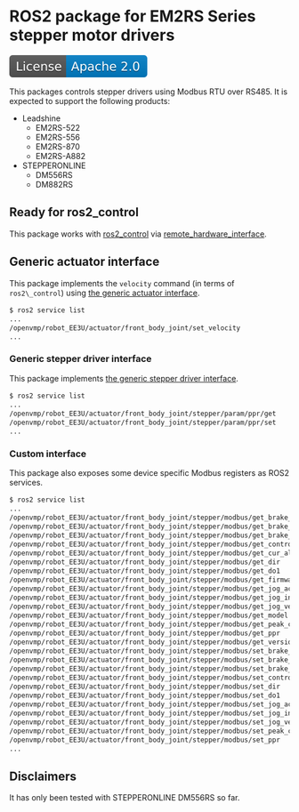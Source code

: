 # ROS2 package for EM2RS Series stepper motor drivers

[![License](./apache20.svg)](./LICENSE.txt)

This packages controls stepper drivers using Modbus RTU over RS485.
It is expected to support the following products:

- Leadshine
  - EM2RS-522
  - EM2RS-556
  - EM2RS-870
  - EM2RS-A882
- STEPPERONLINE
  - DM556RS
  - DM882RS

## Ready for ros2\_control

This package works with
[ros2\_control](https://github.com/ros-controls/ros2_control) via
[remote\_hardware\_interface](https://github.com/openvmp/remote_hardware_interface).

## Generic actuator interface

This package implements the `velocity` command (in terms of `ros2\_control`)
using [the generic actuator interface](https://github.com/openvmp/actuator).

```shell
$ ros2 service list
...
/openvmp/robot_EE3U/actuator/front_body_joint/set_velocity
...
```

### Generic stepper driver interface

This package implements
[the generic stepper driver interface](https://github.com/openvmp/stepper_driver/).

```shell
$ ros2 service list
...
/openvmp/robot_EE3U/actuator/front_body_joint/stepper/param/ppr/get
/openvmp/robot_EE3U/actuator/front_body_joint/stepper/param/ppr/set
...
```

### Custom interface

This package also exposes some device specific Modbus registers as ROS2 services.

```shell
$ ros2 service list
...
/openvmp/robot_EE3U/actuator/front_body_joint/stepper/modbus/get_brake_delay_lock
/openvmp/robot_EE3U/actuator/front_body_joint/stepper/modbus/get_brake_delay_release
/openvmp/robot_EE3U/actuator/front_body_joint/stepper/modbus/get_brake_locking_velocity_threshold
/openvmp/robot_EE3U/actuator/front_body_joint/stepper/modbus/get_control
/openvmp/robot_EE3U/actuator/front_body_joint/stepper/modbus/get_cur_alarm
/openvmp/robot_EE3U/actuator/front_body_joint/stepper/modbus/get_dir
/openvmp/robot_EE3U/actuator/front_body_joint/stepper/modbus/get_do1
/openvmp/robot_EE3U/actuator/front_body_joint/stepper/modbus/get_firmware
/openvmp/robot_EE3U/actuator/front_body_joint/stepper/modbus/get_jog_acc_dec
/openvmp/robot_EE3U/actuator/front_body_joint/stepper/modbus/get_jog_interval
/openvmp/robot_EE3U/actuator/front_body_joint/stepper/modbus/get_jog_velocity
/openvmp/robot_EE3U/actuator/front_body_joint/stepper/modbus/get_model
/openvmp/robot_EE3U/actuator/front_body_joint/stepper/modbus/get_peak_current
/openvmp/robot_EE3U/actuator/front_body_joint/stepper/modbus/get_ppr
/openvmp/robot_EE3U/actuator/front_body_joint/stepper/modbus/get_version
/openvmp/robot_EE3U/actuator/front_body_joint/stepper/modbus/set_brake_delay_lock
/openvmp/robot_EE3U/actuator/front_body_joint/stepper/modbus/set_brake_delay_release
/openvmp/robot_EE3U/actuator/front_body_joint/stepper/modbus/set_brake_locking_velocity_threshold
/openvmp/robot_EE3U/actuator/front_body_joint/stepper/modbus/set_control
/openvmp/robot_EE3U/actuator/front_body_joint/stepper/modbus/set_dir
/openvmp/robot_EE3U/actuator/front_body_joint/stepper/modbus/set_do1
/openvmp/robot_EE3U/actuator/front_body_joint/stepper/modbus/set_jog_acc_dec
/openvmp/robot_EE3U/actuator/front_body_joint/stepper/modbus/set_jog_interval
/openvmp/robot_EE3U/actuator/front_body_joint/stepper/modbus/set_jog_velocity
/openvmp/robot_EE3U/actuator/front_body_joint/stepper/modbus/set_peak_current
/openvmp/robot_EE3U/actuator/front_body_joint/stepper/modbus/set_ppr
...
```

## Disclaimers

It has only been tested with STEPPERONLINE DM556RS so far.
